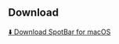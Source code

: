 ## Download
[⬇️ Download SpotBar for macOS](https://github.com/sakshamdhuria/spotBar/releases/latest/download/SpotBar.zip)
